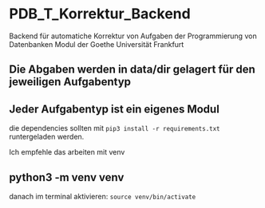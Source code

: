 # PDB_T_Korrektur_Backend
Backend für automatiche Korrektur von Aufgaben der Programmierung von Datenbanken Modul der Goethe Universität Frankfurt


 ## Die Abgaben werden in data/dir gelagert für den jeweiligen Aufgabentyp 

 ## Jeder Aufgabentyp ist ein eigenes Modul 

 die dependencies sollten mit `pip3 install -r requirements.txt` runtergeladen werden. 
 
 Ich empfehle das arbeiten mit venv

 ## python3 -m venv venv 

 danach im terminal aktivieren: `source venv/bin/activate`